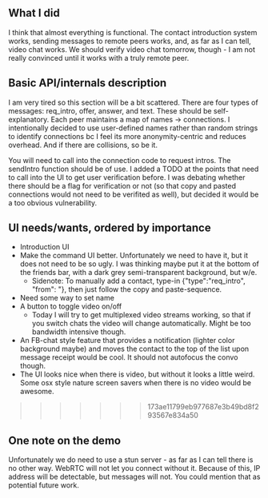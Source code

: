 ## What I did
I think that almost everything is functional. The contact introduction system works, sending
messages to remote peers works, and, as far as I can tell, video chat works. We should verify
video chat tomorrow, though - I am not really convinced until it works with a truly remote peer.

## Basic API/internals description
I am very tired so this section will be a bit scattered.
There are four types of messages: req_intro, offer, answer, and text. These should be
self-explanatory. Each peer maintains a map of names -> connections. I intentionally decided
to use user-defined names rather than random strings to identify connections bc I feel its
more anonymity-centric and reduces overhead. And if there are collisions, so be it. 

You will need to call into the connection code to request intros. The sendIntro function should
be of use. I added a TODO at the points that need to call into the UI to get user verification
before. I was debating whether there should be a flag for verification or not (so that copy and
pasted connections would not need to be verifited as well), but decided it would be a too obvious
vulnerability.

## UI needs/wants, ordered by importance
- Introduction UI
- Make the command UI better. Unfortunately we need to have it, but it does not need to be so ugly. I was thinking maybe put it at the bottom of the friends bar, with a dark grey semi-transparent background, but w/e.
	* Sidenote: To manually add a contact, type-in {"type":"req_intro", "from": <contact name to
add>"}, then just follow the copy and paste-sequence. 
- Need some way to set name
- A button to toggle video on/off
	* Today I will try to get multiplexed video streams working, so that if you switch chats the
		video will change automatically. Might be too bandwidth intensive though.
- An FB-chat style feature that provides a notification (lighter color background maybe) and
	moves the contact to the top of the list upon message receipt would be cool. It should not
	autofocus the convo though.
- The UI looks nice when there is video, but without it looks a little weird. Some osx style nature screen savers when there is no video would be awesome.
>>>>>>> 173ae11799eb977687e3b49bd8f293567e834a50

## One note on the demo
Unfortunately we do need to use a stun server - as far as I can tell there is no other way.
WebRTC will not let you connect without it. Because of this, IP address will be detectable, but
messages will not. You could mention that as potential future work.
